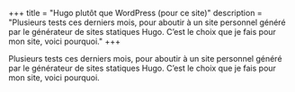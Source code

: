 +++
title = "Hugo plutôt que WordPress (pour ce site)"
description = "Plusieurs tests ces derniers mois, pour aboutir à un site personnel généré par le générateur de sites statiques Hugo. C’est le choix que je fais pour mon site, voici pourquoi."
+++

Plusieurs tests ces derniers mois, pour aboutir à un site personnel généré par le générateur de sites statiques Hugo. C’est le choix que je fais pour mon site, voici pourquoi.